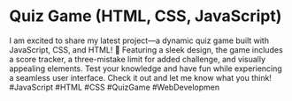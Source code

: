 # Quiz Game (HTML, CSS, JavaScript)
I am excited to share my latest project—a dynamic quiz game built with JavaScript, CSS, and HTML! 🚀 Featuring a sleek design, the game includes a score tracker, a three-mistake limit for added challenge, and visually appealing elements. Test your knowledge and have fun while experiencing a seamless user interface. Check it out and let me know what you think! #JavaScript #HTML #CSS #QuizGame #WebDevelopmen
